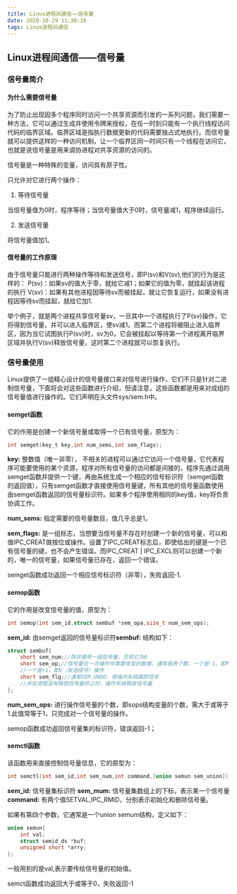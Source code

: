 ```yaml
---
title: Linux进程间通信——信号量
date: 2020-10-29 11:30:18
tags: Linux进程间通信
---
```


## Linux进程间通信——信号量

### 信号量简介

#### 为什么需要信号量

为了防止出现因多个程序同时访问一个共享资源而引发的一系列问题，我们需要一种方法，它可以通过生成并使用令牌来授权，在任一时刻只能有一个执行线程访问代码的临界区域。临界区域是指执行数据更新的代码需要独占式地执行。而信号量就可以提供这样的一种访问机制，让一个临界区同一时间只有一个线程在访问它，也就是说信号量是用来调协进程对共享资源的访问的。

信号量是一种特殊的变量，访问具有原子性。

只允许对它进行两个操作：

1) 等待信号量

当信号量值为0时，程序等待；当信号量值大于0时，信号量减1，程序继续运行。

2) 发送信号量

将信号量值加1。

#### 信号量的工作原理

由于信号量只能进行两种操作等待和发送信号，即P(sv)和V(sv),他们的行为是这样的：
P(sv)：如果sv的值大于零，就给它减1；如果它的值为零，就挂起该进程的执行
V(sv)：如果有其他进程因等待sv而被挂起，就让它恢复运行，如果没有进程因等待sv而挂起，就给它加1.

举个例子，就是两个进程共享信号量sv，一旦其中一个进程执行了P(sv)操作，它将得到信号量，并可以进入临界区，使sv减1。而第二个进程将被阻止进入临界区，因为当它试图执行P(sv)时，sv为0，它会被挂起以等待第一个进程离开临界区域并执行V(sv)释放信号量，这时第二个进程就可以恢复执行。

### 信号量使用

Linux提供了一组精心设计的信号量接口来对信号进行操作，它们不只是针对二进制信号量，下面将会对这些函数进行介绍，但请注意，这些函数都是用来对成组的信号量值进行操作的。它们声明在头文件sys/sem.h中。

#### semget函数

它的作用是创建一个新信号量或取得一个已有信号量，原型为：

```c
int semget(key_t key,int num_sems,int sem_flags);
```

**key:** 整数值（唯一非零），
不相关的进程可以通过它访问一个信号量，它代表程序可能要使用的某个资源，程序对所有信号量的访问都是间接的，程序先通过调用semget函数并提供一个键，再由系统生成一个相应的信号标识符（semget函数的返回值），只有semget函数才直接使用信号量键，所有其他的信号量函数使用由semget函数返回的信号量标识符。如果多个程序使用相同的key值，key将负责协调工作。

**num_sems:** 指定需要的信号量数目，值几乎总是1。

**sem_flags:** 是一组标志，当想要当信号量不存在时创建一个新的信号量，可以和值IPC_CREAT做按位或操作。设置了IPC_CREAT标志后，即使给出的键是一个已有信号量的键，也不会产生错误。而IPC_CREAT | IPC_EXCL则可以创建一个新的，唯一的信号量，如果信号量已存在，返回一个错误。

semget函数成功返回一个相应信号标识符（非零），失败返回-1.

#### semop函数

它的作用是改变信号量的值，原型为：

```c
int semop(int sem_id,struct sembuf *sem_opa,size_t num_sem_ops);
```

**sem_id:** 由semget返回的信号量标识符**sembuf:** 结构如下：

```c
struct sembuf{
    short sem_num;//除非使用一组信号量，否则它为0
    short sem_op;//信号量在一次操作中需要改变的数据，通常是两个数，一个是-1，即P（等待）操作
    //一个是+1，即V（发送信号）操作
    short sem_flg;//通常SEM_UNDO，使操作系统跟踪信号
    //并在进程没有释放信号量终止时，操作系统释放信号量
};
```

**num_sem_ops:** 进行操作信号量的个数，即sops结构变量的个数，需大于或等于1.此值常等于1，只完成对一个信号量的操作。

semop函数成功返回信号量集的标识符，错误返回-1；

#### semctl函数

该函数用来直接控制信号量信息，它的原型为：

```c
int semctl(int sem_id,int sem_num,int command,[union semun sem_union]);
```

**sem_id:** 信号量集标识符
**sem_mum:** 信号量集数组上的下标，表示某一个信号量
**command:** 有两个值SETVAL,IPC_RMID，分别表示初始化和删除信号量。

如果有第四个参数，它通常是一个union semum结构，定义如下：

```c
union semun{
    int val;
    struct semid_ds *buf;
    unsigned short *arry;
};
```

一般用到的是val,表示要传给信号量的初始值。

semct函数成功返回大于或等于0，失败返回-1